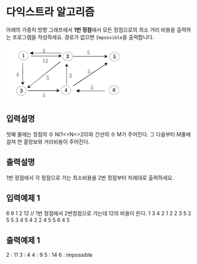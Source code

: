 # 다익스트라 알고리즘

아래의 가중치 방향 그래프에서 **1번 정점**에서 모든 정점으로의 최소 거리 비용을 출력하는 프로그램을 작성하세요. 경로가 없으면 `Impossible`을 출력합니다.

![img.png](img.png)

## 입력설명
첫째 줄에는 정점의 수 N(1<=N<=20)와 간선의 수 M가 주어진다. 그 다음부터 M줄에 걸쳐 연
결정보와 거리비용이 주어진다.

## 출력설명
1번 정점에서 각 정점으로 가는 최소비용을 2번 정점부터 차례대로 출력하세요.

## 입력예제 1    

6 9
1 2 12   // 1번 정점에서 2번정점으로 가는데 12의 비용이 든다.
1 3 4
2 1 2
2 3 5
2 5 5
3 4 5
4 2 2
4 5 5
6 4 5

## 출력예제 1
2 : 11
3 : 4
4 : 9
5 : 14
6 : impossible
